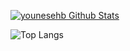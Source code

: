 [![younesehb Github Stats](https://github-readme-stats.vercel.app/api?username=younesehb&theme=radical&count_private=true&include_all_commits=true&title_color=fff&text_color=fff&show_icons=true&icon_color=ffff)](https://github.com/younesehb/github-readme-stats)

  
![Top Langs](https://github-readme-stats.vercel.app/api/top-langs/?username=younesehb&langs_count=10&theme=gruvbox)
